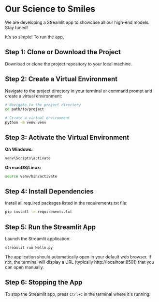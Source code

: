 
# Our Science to Smiles

We are developing a Streamlit app to showcase all our high-end models. Stay tuned!

It's so simple! To run the app,

## Step 1: Clone or Download the Project
Download or clone the project repository to your local machine.

## Step 2: Create a Virtual Environment
Navigate to the project directory in your terminal or command prompt and create a virtual environment:

```bash
# Navigate to the project directory
cd path/to/project

# Create a virtual environment
python -m venv venv
```

## Step 3: Activate the Virtual Environment

**On Windows:**
```bash
venv\Scripts\activate
```

**On macOS/Linux:**
```bash
source venv/bin/activate
```

## Step 4: Install Dependencies
Install all required packages listed in the requirements.txt file:

```bash
pip install -r requirements.txt
```

## Step 5: Run the Streamlit App
Launch the Streamlit application:

```bash
streamlit run Hello.py
```

The application should automatically open in your default web browser. If not, the terminal will display a URL (typically http://localhost:8501) that you can open manually.

## Step 6: Stopping the App
To stop the Streamlit app, press `Ctrl+C` in the terminal where it's running.
